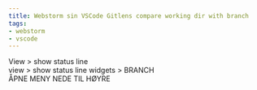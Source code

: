 ```yaml
---
title: Webstorm sin VSCode Gitlens compare working dir with branch
tags:
- webstorm
- vscode
---
```


View > show status line  
view > show status line widgets > BRANCH  
ÅPNE MENY NEDE TIL HØYRE  

